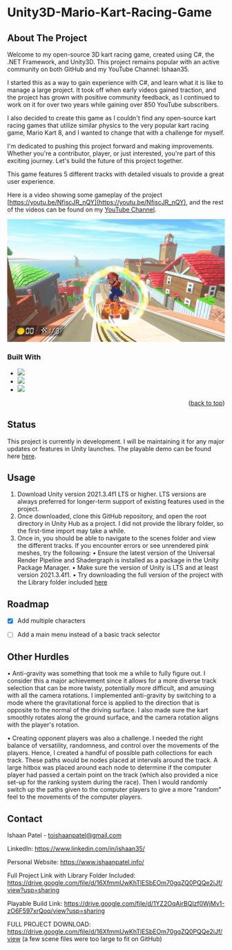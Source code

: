 


<!-- PROJECT LOGO -->
<br />
<div align="left">
	<h1>Unity3D-Mario-Kart-Racing-Game</h1>
	</h1>

<!-- ABOUT THE PROJECT -->
## About The Project

Welcome to my open-source 3D kart racing game, created using C#, the .NET Framework, and Unity3D. This project remains popular with an active community on both GitHub and my YouTube Channel: Ishaan35.

I started this as a way to gain experience with C#, and learn what it is like to manage a large project. It took off when early videos gained traction, and the project has grown with positive community feedback, as I continued to work on it for over two years while gaining over 850 YouTube subscribers. 

I also decided to create this game as I couldn't find any open-source kart racing games that utilize similar physics to the very popular kart racing game, Mario Kart 8, and I wanted to change that with a challenge for myself.

I'm dedicated to pushing this project forward and making improvements. Whether you're a contributor, player, or just interested, you're part of this exciting journey. Let's build the future of this project together.

This game features 5 different tracks with detailed visuals to provide a great user experience.


Here is a video showing some gameplay of the project  [https://youtu.be/NfiscJR_nQY](https://youtu.be/NfiscJR_nQY), 
and the rest of the videos can be found on my [YouTube Channel](https://www.youtube.com/c/ishaan35).

![Game Image](https://github.com/Ishaan35/Unity3D-Mario-Kart-Racing-Game/blob/main/GameSnapshot.png?raw=true)

### Built With

* [![][C#]][C#-url]
* [![][Unity]][Unity-url]
* [![][.Net]][.Net-url]
<p align="right">(<a href="#readme-top">back to top</a>)</p>



<!-- Status -->
## Status

This project is currently in development. I will be maintaining it for any major updates or features in Unity launches. The playable demo can be found here [here](https://drive.google.com/file/d/1YZ2OqAirBQlzf0WjMv1-zO6F597xrQoq/view?usp=sharing). 



## Usage

1. Download Unity version 2021.3.4f1 LTS or higher. LTS versions are always preferred for longer-term support of existing features used in the project.
2. Once downloaded, clone this GitHub repository, and open the root directory in Unity Hub as a project. I did not provide the library folder, so the first-time import may take a while.
3. Once in, you should be able to navigate to the scenes folder and view the different tracks. If you encounter errors or see unrendered pink meshes, try the following: 
	• Ensure the latest version of the Universal Render Pipeline and Shadergraph is installed as a package in the Unity Package Manager.
	• Make sure the version of Unity is LTS and at least version 2021.3.4f1.
	• Try downloading the full version of the project with the Library folder included [here](https://drive.google.com/file/d/16XfmmUwKhTlESbEOm70gqZQ0PQQe2iJf/view?usp=sharing)


<!-- ROADMAP -->
## Roadmap

- [x] Add multiple characters
- [ ] Add a main menu instead of a basic track selector


## Other Hurdles
• Anti-gravity was something that took me a while to fully figure out. I consider this a major achievement since it allows for a more diverse track selection that can be more twisty, potentially more difficult, and amusing with all the camera rotations. I implemented anti-gravity by switching to a mode where the gravitational force is applied to the direction that is opposite to the normal of the driving surface. I also made sure the kart smoothly rotates along the ground surface, and the camera rotation aligns with the player's rotation.

• Creating opponent players was also a challenge. I needed the right balance of versatility, randomness, and control over the movements of the players. Hence, I created a handful of possible path collections for each track. These paths would be nodes placed at intervals around the track. A large hitbox was placed around each node to determine if the computer player had passed a certain point on the track (which also provided a nice set-up for the ranking system during the race). Then I would randomly switch up the paths given to the computer players to give a more "random" feel to the movements of the computer players.

<!-- CONTACT -->
## Contact

Ishaan Patel  -  toishaanpatel@gmail.com

LinkedIn:  https://www.linkedin.com/in/ishaan35/

Personal Website: https://www.ishaanpatel.info/

Full Project Link with Library Folder Included: https://drive.google.com/file/d/16XfmmUwKhTlESbEOm70gqZQ0PQQe2iJf/view?usp=sharing

Playable Build Link: https://drive.google.com/file/d/1YZ2OqAirBQlzf0WjMv1-zO6F597xrQoq/view?usp=sharing








<!-- MARKDOWN LINKS & IMAGES -->
<!-- https://www.markdownguide.org/basic-syntax/#reference-style-links -->
[contributors-shield]: https://img.shields.io/github/contributors/othneildrew/Best-README-Template.svg?style=for-the-badge
[contributors-url]: https://github.com/othneildrew/Best-README-Template/graphs/contributors
[forks-shield]: https://img.shields.io/github/forks/othneildrew/Best-README-Template.svg?style=for-the-badge
[forks-url]: https://github.com/othneildrew/Best-README-Template/network/members
[stars-shield]: https://img.shields.io/github/stars/othneildrew/Best-README-Template.svg?style=for-the-badge
[stars-url]: https://github.com/othneildrew/Best-README-Template/stargazers
[issues-shield]: https://img.shields.io/github/issues/othneildrew/Best-README-Template.svg?style=for-the-badge
[issues-url]: https://github.com/othneildrew/Best-README-Template/issues
[license-shield]: https://img.shields.io/github/license/othneildrew/Best-README-Template.svg?style=for-the-badge
[license-url]: https://github.com/othneildrew/Best-README-Template/blob/master/LICENSE.txt
[linkedin-shield]: https://img.shields.io/badge/-LinkedIn-black.svg?style=for-the-badge&logo=linkedin&colorB=555
[linkedin-url]: https://linkedin.com/in/othneildrew
[product-screenshot]: images/screenshot.png


[Unity]: https://img.shields.io/badge/Unity-000000?style=for-the-badge&logo=unity&logoColor=white
[Unity-url]: https://unity.com/
[C#]: https://img.shields.io/badge/C%23-9a48b1?style=for-the-badge&logo=c%20sharp&logoColor=white
[C#-url]: https://learn.microsoft.com/en-us/dotnet/csharp/
[.Net]: https://img.shields.io/badge/.NET%20Framework-512bd3?style=for-the-badge&logo=dotNet&logoColor=white
[.Net-url]: https://dotnet.microsoft.com/en-us/





FULL PROJECT DOWNLOAD: https://drive.google.com/file/d/16XfmmUwKhTlESbEOm70gqZQ0PQQe2iJf/view    (a few scene files were too large to fit on GitHub)


